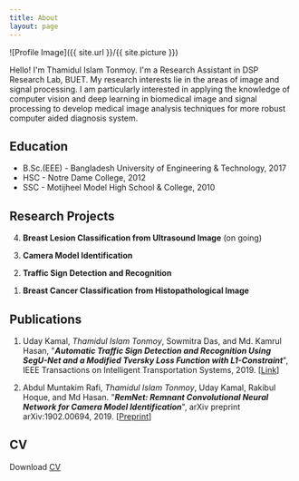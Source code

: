 ```yaml
---
title: About
layout: page
---
```

![Profile Image]({{ site.url }}/{{ site.picture }})


<p>Hello!  I'm Thamidul Islam Tonmoy. I'm a Research Assistant in DSP Research Lab, BUET. My research interests lie in the areas of image and signal processing. I am particularly  interested in applying the knowledge of computer vision and deep learning in biomedical image and signal processing to develop medical image analysis techniques for more robust computer aided diagnosis system.</p>


<h2>Education</h2>
<ul class="skill-list">
	<li>B.Sc.(EEE) - Bangladesh University of Engineering & Technology, 2017</li>
	<li>HSC - Notre Dame College, 2012</li>
	<li>SSC - Motijheel Model High School & College, 2010</li>
</ul>


<h2>Research Projects</h2>
<ol reversed>
        <li><p><b>Breast Lesion Classification from Ultrasound Image</b> (on going)</p></li>
	<li><p><b>Camera Model Identification</b><br></p></li>
        <li><p><b>Traffic Sign Detection and Recognition</b></p></li>
        <li><p><b>Breast Cancer Classification from Histopathological Image</b></p></li>
</ol>


<h2>Publications</h2>
<ol>
        <li><p>Uday Kamal, <i>Thamidul Islam Tonmoy</i>, Sowmitra Das, and Md. Kamrul Hasan, "<b><i>Automatic Traffic Sign Detection and Recognition Using SegU-Net and a Modified Tversky Loss Function with L1-Constraint</i></b>", IEEE Transactions on Intelligent Transportation Systems, 2019. [<a href='https://ieeexplore.ieee.org/document/8700606'>Link</a>]</p></li>
	<li><p>Abdul Muntakim Rafi, <i>Thamidul Islam Tonmoy</i>, Uday Kamal, Rakibul Hoque, and Md Hasan. "<b><i>RemNet: Remnant Convolutional Neural Network for Camera Model Identification</i></b>", arXiv preprint arXiv:1902.00694, 2019. [<a href='https://arxiv.org/abs/1902.00694'>Preprint</a>]</p></li>
</ol>


<h2>CV</h2>
<p>Download <a href='/assets/CV_TONMOY.pdf'>CV</a></p>

